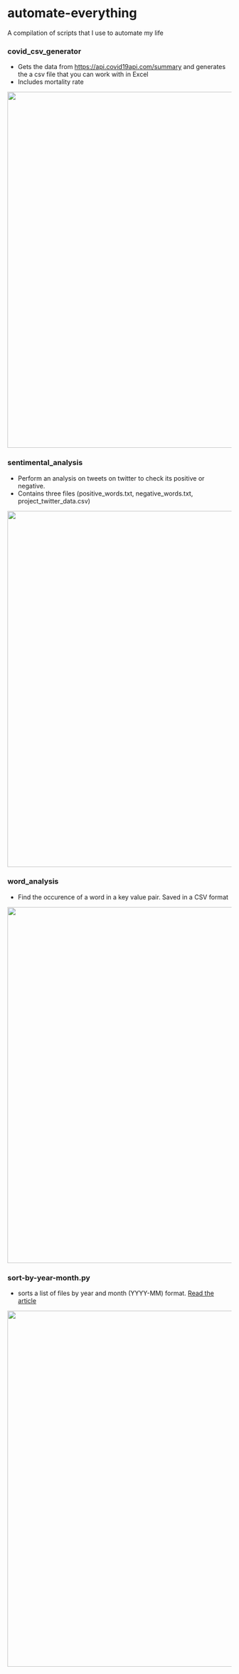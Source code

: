 # automate-everything
A compilation of scripts that I use to automate my life

### covid_csv_generator
- Gets the data from https://api.covid19api.com/summary and generates the a csv file that you can work with in Excel
- Includes mortality rate

<img src="https://i.imgur.com/acF5J1e.gif" width="800">


### sentimental_analysis
- Perform an analysis on tweets on twitter to check its positive or negative. 
- Contains three files (positive_words.txt, negative_words.txt, project_twitter_data.csv)

<img src="https://i.imgur.com/0byadFY.gif" width="800">

### word_analysis
- Find the occurence of a word in a key value pair. Saved in a CSV format 

<img src="https://i.imgur.com/A3KCNFH.gif" width="800">


### sort-by-year-month.py 
- sorts a list of files by year and month (YYYY-MM) format. [Read the article](https://dev.to/alfielytorres/organising-cat-videos-using-python-429g)

<img src="https://i.imgur.com/YS6aNBP.gif" width="800">

